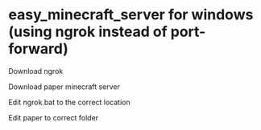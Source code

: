 # easy_minecraft_server for windows (using ngrok instead of port-forward)

Download ngrok

Download paper minecraft server


Edit ngrok.bat to the correct location

Edit paper to correct folder

